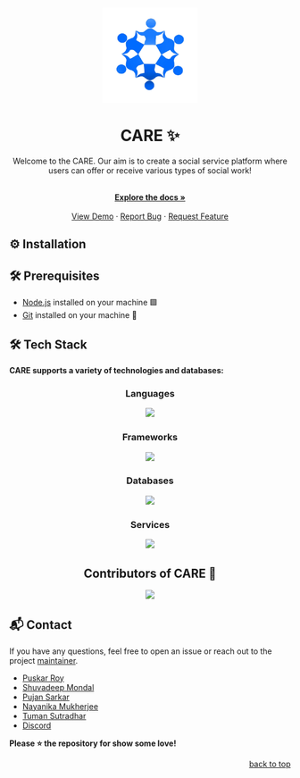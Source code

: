<a name="readme-top"></a>

<br />
<div align="center">
  <a href="https://github.com/Bug-Bust3rs/UNITE">
    <img src="./docs/Unite_logo.png" alt="Logo" width="170" height="170">
  </a>

  <h1 align="center">CARE ✨</h1> 

 
  <p align="center">
    Welcome to the CARE. Our aim is to create a social service platform where users can offer or receive various types of social work!
  </p>

  <br />
    <a href="https://github.com/Bug-Bust3rs/UNITE"><strong>Explore the docs »</strong></a>
    <br />
    <br />
    <a href="https://www.myhackathon.xyz">View Demo</a>
    ·
    <a href="https://github.com/Puskar-Roy/status-code1/issues">Report Bug</a>
    ·
    <a href="https://github.com/Puskar-Roy/status-code1/issues">Request Feature</a>
</div>

## ⚙️ Installation

## 🛠️ Prerequisites

- [Node.js](https://nodejs.org/) installed on your machine 🟩
- [Git](https://git-scm.com/) installed on your machine 🐙

## 🛠️ Tech Stack

**CARE supports a variety of technologies and databases:**

<div align="center">

### Languages

<img src="https://skillicons.dev/icons?i=javascript,typescript&theme=dark" />

### Frameworks

<img src="https://skillicons.dev/icons?i=react,tailwindcss,nodejs,express&theme=dark" />

### Databases

<img src="https://skillicons.dev/icons?i=mongodb,postgresql&theme=dark" />

### Services

<img src="https://skillicons.dev/icons?i=npm,vercel,prisma&theme=dark" />

</div>

<h2 align = "center">Contributors of CARE 🚀</h2>
<div align = "center">
<a href="https://github.com/Bug-Bust3rs/UNITE/graphs/contributors">
  <img src="https://contrib.rocks/image?repo=Puskar-Roy/status-code1" />
</a>
</div>

## 📬 Contact

If you have any questions, feel free to open an issue or reach out to the project [maintainer](https://www.linkedin.com/in/puskar-roy/).

- [Puskar Roy](https://github.com/Puskar-Roy)
- [Shuvadeep Mondal](https://github.com/shuvadeepmondal)
- [Pujan Sarkar](https://github.com/Pujan-sarkar)
- [Nayanika Mukherjee](https://github.com/Nayanika1402)
- [Tuman Sutradhar](https://github.com/tumansutradhar)
- [Discord](https://discord.gg/WbWmxcAB)

**Please ⭐ the repository for show some love!**

<div align="right">
  <a href="#readme-top">back to top</a>
</div>
